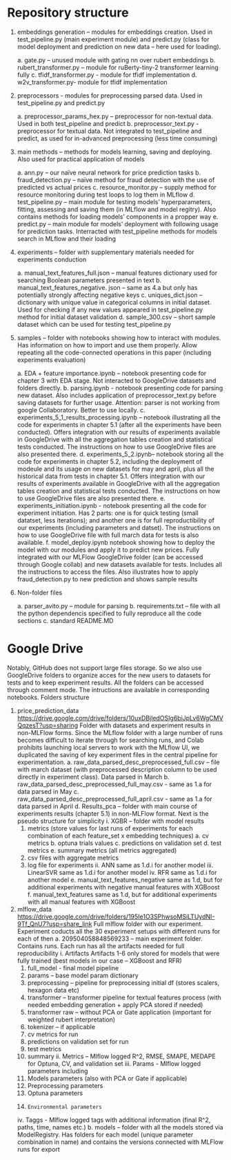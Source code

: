 # Repository structure #

1.	embeddings generation – modules for embeddings creation. Used in test_pipeline.py (main experiment module) and predict.py (class for model deployment and prediction on new data – here used for loading).


    a.	gate.py – unused module with gating nn over rubert embeddings
    b.	rubert_transformer.py – module for ruBerty-tiny-2 transformer learning fully
    c.	tfidf_transformer.py  - module for tfidf implementation
    d.	w2v_transformer.py- module for tfidf implementation


2.	preprocessors - modules for preprocessing parsed data. Used in test_pipeline.py and predict.py


    a.	preprocessor_params_hex.py – preprocessor for non-textual data. Used in both test_pipeline and predict
    b.	preprocessor_text.py - preprocessor for textual data. Not integrated to test_pipeline and predict, as used for in-advanced preprocessing (less time consuming)


3.	main methods – methods for models learning, saving and deploying. Also used for practical application of models

    a.	ann.py – our naïve neural network for price prediction tasks
    b.	fraud_detection.py – naïve method for fraud detection with the use of predicted vs actual prices
    c.	resource_monitor.py – supply method for resource monitoring during test loops to log them in MLflow
    d.	test_pipeline.py – main module for testing models’ hyperparameters, fitting, assessing and saving them (in MLflow and model regitry). Also contains methods for loading models’ components in a propper way
    e.	predict.py – main module for models’ deployment with following usage for prediction tasks. Interracted with test_pipeline methods for models search in MLflow and their loading


4.	experiments – folder with supplementary materials needed for experiments conduction


    a.	manual_text_features_full.json – manual features dictionary used for searching Boolean parameters presented in text 
    b.	manual_text_features_negative. json – same as 4.a but only has potentially strongly affecting negative keys
    c.	uniques_dict.json – dictionary with unique value in categorical columns in initial dataset. Used for checking if any new values appeared in test_pipeline.py method for initial dataset validation
    d.	sample_300.csv – short sample dataset which can be used for testing test_pipeline.py 


5.	samples – folder with notebooks showing how to interact with modules. Has information on how to import and use them properly. Allow repeating all the code-connected operations in this paper (including experiments evaluation) 


    a.	EDA + feature importance.ipynb – notebook presenting code for chapter 3 with EDA stage. Not interacted to GoogleDrive datasets and folders directly.
    b.	 parsing.ipynb - notebook presenting code for parsing new dataset. Also includes application of preprocessor_text.py before saving datasets for further usage. Attention: parser is not working from google Collaboratory. Better to use locally.
    c.	experiments_5_1_results_processing.ipynb – notebook illustrating all the code for experiments in chapter 5.1 (after all the experiments have been conducted). Offers integration with our results of experiments available in GoogleDrive with all the aggregation tables creation and statistical tests conducted. The instructions on how to use GoogleDrive files are also presented there.
    d.	experiments_5_2.ipynb– notebook storing all the code for experiments in chapter 5.2, including the deployment of modeule and its usage on new datasets for may and april, plus all the historical data from tests in chapter 5.1. Offers integration with our results of experiments available in GoogleDrive with all the aggregation tables creation and statistical tests conducted. The instructions on how to use GoogleDrive files are also presented there.
    e.	experiments_initiation.ipynb - notebook presenting all the code for experiment initiation. Has 2 parts: one is for quick testing (small datatset, less iterations); and another one is for full reproductibility of our experiments (including parameters and datset). The instructions on how to use GoogleDrive file with full march data for tests is also available.
    f.	model_deploy.ipynb notebook showing how to deploy the model with our modules and apply it to predict new prices. Fully integrated with our MLFlow GoogleDrive folder (can be accessed through Google collab) and new datasets available for tests. Includes all the instructions to access the files. Also illustrates how to apply fraud_detection.py to new prediction and shows sample results  


6.	Non-folder files


    a.	parser_avito.py – module for parsing 
    b.	requirements.txt – file with all the python dependencis specified to fully reproduce all the code sections
    c.	standard README.MD

# Google Drive #

Notably, GitHub does not support large files storage. So we also use GoogleDrive folders to organize acces for the new users to datasets for tests and to keep experiment results. All the folders can be accessed through comment mode. The intructions are available in corresponding notebooks.
Folders structure

1.	price_prediction_data https://drive.google.com/drive/folders/10uxDBjledOSIg6biJpLv6WgCMVQqzesT?usp=sharing
Folder with datasets and experiment results in non-MLFlow forms. Since the MLflow folder with a large number of runs becomes difficult to iterate through for searching runs, and Colab prohibits launching local servers to work with the MLflow UI, we duplicated the saving of key experiment files in the central pipeline for experimentation.
  a.	raw_data_parsed_desc_preprocessed_full.csv – file with march dataset (with preprocessed description column to be used directly in experiment class). Data parsed in March
  b.	raw_data_parsed_desc_preprocessed_full_may.csv - same as 1.a for data parsed in May 
  c.	raw_data_parsed_desc_preprocessed_full_april.csv - same as 1.a for data parsed in April
  d.	Results_pca – folder with main course of experiments results (chapter 5.1) in non-MLFlow format. Next is the pseudo structure for simplicity
    i.	XGBR – folder with model results 
      1.	metrics (store values for last runs of experiments for each combination of each feature_set x embedding techniques)
        a.	cv metrics 
        b.	optuna trials values
        c.	predictions on validation set
        d.	test metrics
        e.	summary metrics (all metrics aggregated)
      2.	csv files with aggregate metrics
      3.	log file for experiments
    ii.	ANN same as 1.d.i for another model
    iii.	LinearSVR same as 1.d.i for another model
    iv.	RFR same as 1.d.i for another model
  e.	manual_text_features_negative same as 1.d, but for additional experiments with negative manual features with XGBoost
  f.	manual_text_features same as 1.d, but for additional experiments with all manual features with XGBoost
2.	mlflow_data https://drive.google.com/drive/folders/195Ie1O3SPhwsoMSiLTUydNI-9Tf_QnU7?usp=share_link
Full mlflow folder with our experiment. Experiment coducts all the 30 experiment setups with different runs for each of then
  a.	209504058848569233 – main experiment folder. Contains runs. Each run has all the artifacts needed for full reproducibility
    i.	Artifacts
    Artifacts 1-6 only stored for models that were fully trained (best models in our case – XGBoost and RFR)
      1.	full_model  - final model pipeline 
      2.	params – base model param dictionary
      3.	preprocessing – pipeline for  preprocessing initial df (stores scalers, hexagon data etc)
      4.	transformer – transformer pipeline for textual features process (with needed embedding generation + apply PCA stored if needed)
      5.	transformer raw – without PCA or Gate application (important for weighted rubert interpretation)
      6.	tokenizer – if applicable
      7.	cv metrics for run
      8.	predictions on validation set for run
      9.	test metrics 
      10.	summary
    ii.	Metrics – Mlflow logged R^2, RMSE, SMAPE, MEDAPE for Optuna, CV, and validation set
    iii.	Params - Mlflow logged parameters including
      1.	Models parameters (also with PCA or Gate if applicable)
      2.	Preprocessing parameters
      3.	Optuna parameters
      4.	 Environmental parameters
    iv.	Taggs - Mlflow logged tags with additional information (final R^2, paths, time, names etc.)
  b.	models – folder with all the models stored via ModelRegistry. Has folders  for each model (unique parameter combination in name) and contains the versions connected with MLFlow runs for export
   
